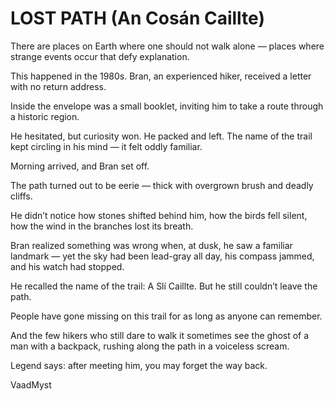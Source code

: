 # LOST PATH (An Cosán Caillte)



There are places on Earth where one should not walk alone —
places where strange events occur that defy explanation.

This happened in the 1980s.
Bran, an experienced hiker, received a letter with no return address.

Inside the envelope was a small booklet, inviting him to take a route
through a historic region.

He hesitated, but curiosity won. He packed and left.
The name of the trail kept circling in his mind —
it felt oddly familiar.

Morning arrived, and Bran set off.

The path turned out to be eerie —
thick with overgrown brush and deadly cliffs.

He didn’t notice how stones shifted behind him,
how the birds fell silent,
how the wind in the branches lost its breath.

Bran realized something was wrong when, at dusk,
he saw a familiar landmark —
yet the sky had been lead-gray all day,
his compass jammed, and his watch had stopped.

He recalled the name of the trail: A Slí Caillte.
But he still couldn’t leave the path.

People have gone missing on this trail
for as long as anyone can remember.

And the few hikers who still dare to walk it
sometimes see the ghost of a man with a backpack,
rushing along the path in a voiceless scream.

Legend says:
after meeting him, you may forget the way back.



VaadMyst
